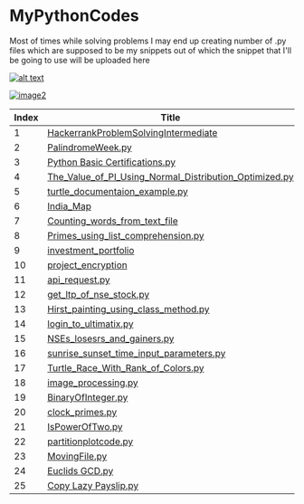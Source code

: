 # MyPythonCodes
Most of times while solving problems I may end up creating number of .py files which are supposed to be my snippets out of which the snippet that I'll be going to use will be uploaded here

[![alt text][image0]][hyperlink0]

[hyperlink0]: https://www.hackerrank.com/certificates/f473600b0ee0
[image0]: https://user-images.githubusercontent.com/72539638/176412261-ea7c9eb1-11d0-42e7-8055-157ecca063b7.png


[![image2]][hyperlink2]

[hyperlink2]: https://www.hackerrank.com/patildarshan4171
[image2]: https://user-images.githubusercontent.com/72539638/176412696-0cd39927-4996-4526-8f8e-4e1071eb1153.png




| Index | Title |
|---|---|
|1| [HackerrankProblemSolvingIntermediate](https://github.com/1darshanpatil/Python-Stuff/blob/main/HackerrankProblemSolvingIntermediate) |
|2| [PalindromeWeek.py](https://github.com/1darshanpatil/Python-Stuff/blob/main/PalindromeWeek.py) |
|3| [Python Basic Certifications.py](https://github.com/1darshanpatil/Python-Stuff/blob/main/Python%20Basic%20Certifications.py) |
|4| [The_Value_of_PI_Using_Normal_Distribution_Optimized.py](https://github.com/1darshanpatil/Python-Stuff/blob/main/The_Value_of_PI_Using_Normal_Distribution_Optimized.py) |
|5 |[turtle_documentaion_example.py](https://github.com/1darshanpatil/Python-Stuff/blob/main/turtle_documentaion_example.py) |
|6| [India_Map](https://github.com/1darshanpatil/X_days_of_Python/tree/main/%2325-Day)|
|7|[Counting_words_from_text_file](https://github.com/1darshanpatil/Python-Stuff/tree/main/counting_words_from_a_text_file)|
|8|[Primes_using_list_comprehension.py](https://github.com/1darshanpatil/Python-Stuff/blob/main/primes_using_list_comprehension.py)|
|9|[investment_portfolio](https://github.com/1darshanpatil/Python-Stuff/tree/main/investment_portfolio)|
|10|[project_encryption](https://github.com/1darshanpatil/Python-Stuff/tree/main/investment_portfolio)|
|11|[api_request.py](https://github.com/1darshanpatil/Python-Stuff/blob/main/api_request.py)|
|12|[get_ltp_of_nse_stock.py](https://github.com/1darshanpatil/Python-Stuff/blob/main/get_ltp_of_nse_stock.py)|
|13|[Hirst_painting_using_class_method.py](https://github.com/1darshanpatil/Python-Stuff/blob/main/Hirst_painting_using_class_method.py)|
|14|[login_to_ultimatix.py](https://github.com/1darshanpatil/Python-Stuff/blob/main/login_to_ultimatix.py)|
|15|[NSEs_losesrs_and_gainers.py](https://github.com/1darshanpatil/Python-Stuff/blob/main/NSEs_losesrs_and_gainers.py)|
|16|[sunrise_sunset_time_input_parameters.py](https://github.com/1darshanpatil/Python-Stuff/blob/main/sunrise_sunset_time_input_parameters.py)|
|17|[Turtle_Race_With_Rank_of_Colors.py](https://github.com/1darshanpatil/Python-Stuff/blob/main/Turtle_Race_With_Rank_of_Colors.py)|
|18|[image_processing.py](https://github.com/1darshanpatil/Python-Stuff/blob/main/image_processsing.py)|
|19|[BinaryOfInteger.py](https://github.com/1darshanpatil/Python-Stuff/blob/main/BinaryOfInteger.py)|
|20|[clock_primes.py](https://github.com/1darshanpatil/Python-Stuff/blob/main/clock_primes.py)|
|21|[IsPowerOfTwo.py](https://github.com/1darshanpatil/Python-Stuff/blob/main/IsPowerOfTwo.py)|
|22|[partitionplotcode.py](https://github.com/1darshanpatil/Python-Stuff/blob/main/partitionplotcode.py)|
|23|[MovingFile.py](https://github.com/1darshanpatil/Python-Stuff/blob/main/MovingFile.py)|
|24|[Euclids GCD.py](https://github.com/1darshanpatil/Python-Stuff/blob/main/Euclids%20GCD.py)|
|25|[Copy Lazy Payslip.py](https://github.com/1darshanpatil/Python-Stuff/blob/main/Lazy%20Mans%20Payslips.py)|
